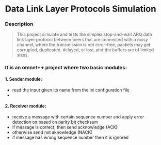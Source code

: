# Data Link Layer Protocols Simulation
### Description 
> This project simulate and tests the simplex stop-and-wait ARQ data link layer protocol
between peers that are connected with a noisy channel, where the transmission is not error-free,
packets may get corrupted, duplicated, delayed, or lost, and the buffers are of limited sizes.

### It is an omnet++ project where two basic modules:
#### 1. Sender module:
- read the input given its name from the ini configuration file
-

#### 2. Receiver module:
- receive a message with certain sequence number and apply error detection on based on parity bit checksum
- if message is correct, then send acknowledge (ACK)
- otherwise send not aknowledge (NACK)
- if message has wrong sequence number then it is ignored

